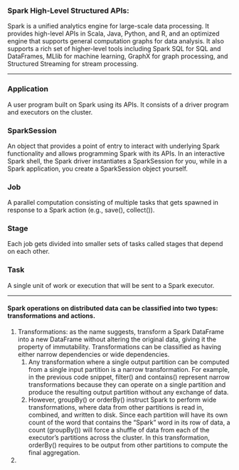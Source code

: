 ### Spark High-Level Structured APIs:
Spark is a unified analytics engine for large-scale data processing. It provides high-level APIs in Scala, Java, Python, and R, and an optimized engine that supports general computation graphs for data analysis. It also supports a rich set of higher-level tools including Spark SQL for SQL and DataFrames, MLlib for machine learning, GraphX for graph processing, and Structured Streaming for stream processing. 

---

### Application
A user program built on Spark using its APIs. It consists of a driver program and
executors on the cluster.
### SparkSession
An object that provides a point of entry to interact with underlying Spark functionality 
and allows programming Spark with its APIs. In an interactive Spark
shell, the Spark driver instantiates a SparkSession for you, while in a Spark
application, you create a SparkSession object yourself.
### Job
A parallel computation consisting of multiple tasks that gets spawned in response
to a Spark action (e.g., save(), collect()).
### Stage
Each job gets divided into smaller sets of tasks called stages that depend on each
other.
### Task
A single unit of work or execution that will be sent to a Spark executor.

----------------------------------------------------

#### Spark operations on distributed data can be classified into two types: transformations and actions. 

1. Transformations: as the name suggests, transform a Spark DataFrame
into a new DataFrame without altering the original data, giving it the property of
immutability. Transformations can be classified as having either narrow dependencies or wide dependencies.
     1. Any transformation where a single output partition can be computed
        from a single input partition is a narrow transformation. For example, in the previous
        code snippet, filter() and contains() represent narrow transformations because
        they can operate on a single partition and produce the resulting output partition
        without any exchange of data.
     2. However, groupBy() or orderBy() instruct Spark to perform wide transformations,
        where data from other partitions is read in, combined, and written to disk. Since each
        partition will have its own count of the word that contains the “Spark” word in its row
        of data, a count (groupBy()) will force a shuffle of data from each of the executor’s
        partitions across the cluster. In this transformation, orderBy() requires to be output from
        other partitions to compute the final aggregation.
2. 

